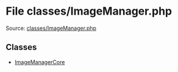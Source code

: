 File classes/ImageManager.php
=========

Source: [classes/ImageManager.php](https://github.com/PrestaShop/PrestaShop/blob/1.5.6.3/classes/ImageManager.php)


Classes
-------

* [ImageManagerCore](class.ImageManagerCore.md)

